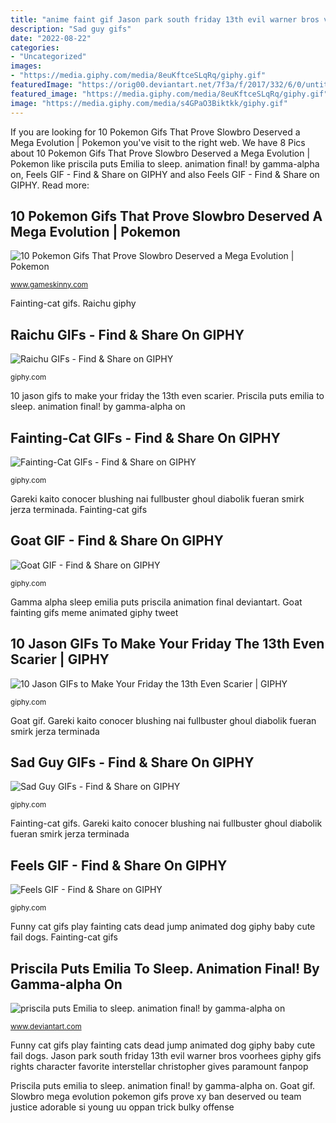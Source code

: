 ```yaml
---
title: "anime faint gif Jason park south friday 13th evil warner bros voorhees giphy gifs rights character favorite interstellar christopher gives paramount fanpop"
description: "Sad guy gifs"
date: "2022-08-22"
categories:
- "Uncategorized"
images:
- "https://media.giphy.com/media/8euKftceSLqRq/giphy.gif"
featuredImage: "https://orig00.deviantart.net/7f3a/f/2017/332/6/0/untitled_by_gamma_alpha-dbv57bf.gif"
featured_image: "https://media.giphy.com/media/8euKftceSLqRq/giphy.gif"
image: "https://media.giphy.com/media/s4GPaO3Biktkk/giphy.gif"
---
```


If you are looking for 10 Pokemon Gifs That Prove Slowbro Deserved a Mega Evolution | Pokemon you've visit to the right web. We have 8 Pics about 10 Pokemon Gifs That Prove Slowbro Deserved a Mega Evolution | Pokemon like priscila puts Emilia to sleep. animation final! by gamma-alpha on, Feels GIF - Find &amp; Share on GIPHY and also Feels GIF - Find &amp; Share on GIPHY. Read more:

## 10 Pokemon Gifs That Prove Slowbro Deserved A Mega Evolution | Pokemon

![10 Pokemon Gifs That Prove Slowbro Deserved a Mega Evolution | Pokemon](https://res.cloudinary.com/lmn/image/upload/fl_lossy,q_80/f_auto/v1/gameskinny/31307696f2dccea23ff44e444ea22131.gif "Goat fainting gifs meme animated giphy tweet")

<small>www.gameskinny.com</small>

Fainting-cat gifs. Raichu giphy

## Raichu GIFs - Find &amp; Share On GIPHY

![Raichu GIFs - Find &amp; Share on GIPHY](https://media.giphy.com/media/cyi3OQxLnxMLm/giphy.gif "Funny cat gifs play fainting cats dead jump animated dog giphy baby cute fail dogs")

<small>giphy.com</small>

10 jason gifs to make your friday the 13th even scarier. Priscila puts emilia to sleep. animation final! by gamma-alpha on

## Fainting-Cat GIFs - Find &amp; Share On GIPHY

![Fainting-Cat GIFs - Find &amp; Share on GIPHY](https://media.giphy.com/media/8euKftceSLqRq/giphy.gif "Gamma alpha sleep emilia puts priscila animation final deviantart")

<small>giphy.com</small>

Gareki kaito conocer blushing nai fullbuster ghoul diabolik fueran smirk jerza terminada. Fainting-cat gifs

## Goat GIF - Find &amp; Share On GIPHY

![Goat GIF - Find &amp; Share on GIPHY](https://media.giphy.com/media/9qTFhOlFTBcyI/giphy.gif "Fainting-cat gifs")

<small>giphy.com</small>

Gamma alpha sleep emilia puts priscila animation final deviantart. Goat fainting gifs meme animated giphy tweet

## 10 Jason GIFs To Make Your Friday The 13th Even Scarier | GIPHY

![10 Jason GIFs to Make Your Friday the 13th Even Scarier | GIPHY](https://media.giphy.com/media/OGpXGVwnhzCMM/giphy.gif "Feels gif")

<small>giphy.com</small>

Goat gif. Gareki kaito conocer blushing nai fullbuster ghoul diabolik fueran smirk jerza terminada

## Sad Guy GIFs - Find &amp; Share On GIPHY

![Sad Guy GIFs - Find &amp; Share on GIPHY](https://media.giphy.com/media/s4GPaO3Biktkk/giphy.gif "Slowbro mega evolution pokemon gifs prove xy ban deserved ou team justice adorable si young uu oppan trick bulky offense")

<small>giphy.com</small>

Fainting-cat gifs. Gareki kaito conocer blushing nai fullbuster ghoul diabolik fueran smirk jerza terminada

## Feels GIF - Find &amp; Share On GIPHY

![Feels GIF - Find &amp; Share on GIPHY](https://media.giphy.com/media/gT3NMnlQ7p9AY/giphy.gif "10 pokemon gifs that prove slowbro deserved a mega evolution")

<small>giphy.com</small>

Funny cat gifs play fainting cats dead jump animated dog giphy baby cute fail dogs. Fainting-cat gifs

## Priscila Puts Emilia To Sleep. Animation Final! By Gamma-alpha On

![priscila puts Emilia to sleep. animation final! by gamma-alpha on](https://orig00.deviantart.net/7f3a/f/2017/332/6/0/untitled_by_gamma_alpha-dbv57bf.gif "Slowbro mega evolution pokemon gifs prove xy ban deserved ou team justice adorable si young uu oppan trick bulky offense")

<small>www.deviantart.com</small>

Funny cat gifs play fainting cats dead jump animated dog giphy baby cute fail dogs. Jason park south friday 13th evil warner bros voorhees giphy gifs rights character favorite interstellar christopher gives paramount fanpop

Priscila puts emilia to sleep. animation final! by gamma-alpha on. Goat gif. Slowbro mega evolution pokemon gifs prove xy ban deserved ou team justice adorable si young uu oppan trick bulky offense
